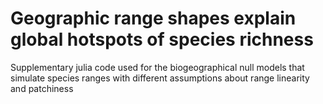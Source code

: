   # Geographic range shapes explain global hotspots of species richness
Supplementary julia code used for the biogeographical null models that simulate species ranges with different assumptions about range linearity and patchiness
